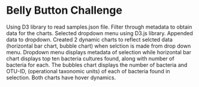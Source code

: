 # Belly Button Challenge

Using D3 library to read samples.json file. Filter through metadata to obtain data for the charts.
Selected dropdown menu using D3.js library. Appended data to dropdown. Created 2 dynamic charts to 
reflect selcted data (horizontal bar chart, bubble chart) when selction is made from drop down menu.
Dropdown menu displays metadata of selection while horizontal bar chart displays top ten bacteria cultures
found, along with number of bacteria for each. The bubbles chart displays the number of bacteria and OTU-ID,
(operational taxonomic units) of each of bacteria found in selection. Both charts have hover dynamics.
